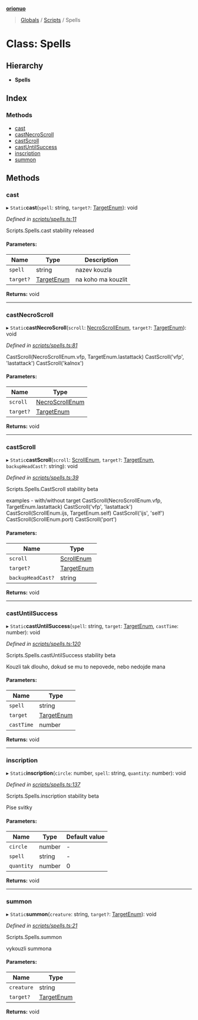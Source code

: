 **[orionuo](../README.md)**

> [Globals](../globals.md) / [Scripts](../modules/scripts.md) / Spells

# Class: Spells

## Hierarchy

* **Spells**

## Index

### Methods

* [cast](scripts.spells.md#cast)
* [castNecroScroll](scripts.spells.md#castnecroscroll)
* [castScroll](scripts.spells.md#castscroll)
* [castUntilSuccess](scripts.spells.md#castuntilsuccess)
* [inscription](scripts.spells.md#inscription)
* [summon](scripts.spells.md#summon)

## Methods

### cast

▸ `Static`**cast**(`spell`: string, `target?`: [TargetEnum](../enums/targetenum.md)): void

*Defined in [scripts/spells.ts:11](https://github.com/msviha/orionuo/blob/236ae05/src/scripts/spells.ts#L11)*

Scripts.Spells.cast
stability released

#### Parameters:

Name | Type | Description |
------ | ------ | ------ |
`spell` | string | nazev kouzla |
`target?` | [TargetEnum](../enums/targetenum.md) | na koho ma kouzlit  |

**Returns:** void

___

### castNecroScroll

▸ `Static`**castNecroScroll**(`scroll`: [NecroScrollEnum](../enums/necroscrollenum.md), `target?`: [TargetEnum](../enums/targetenum.md)): void

*Defined in [scripts/spells.ts:81](https://github.com/msviha/orionuo/blob/236ae05/src/scripts/spells.ts#L81)*

CastScroll(NecroScrollEnum.vfp, TargetEnum.lastattack)
CastScroll('vfp', 'lastattack')
CastScroll('kalnox')

#### Parameters:

Name | Type |
------ | ------ |
`scroll` | [NecroScrollEnum](../enums/necroscrollenum.md) |
`target?` | [TargetEnum](../enums/targetenum.md) |

**Returns:** void

___

### castScroll

▸ `Static`**castScroll**(`scroll`: [ScrollEnum](../enums/scrollenum.md), `target?`: [TargetEnum](../enums/targetenum.md), `backupHeadCast?`: string): void

*Defined in [scripts/spells.ts:39](https://github.com/msviha/orionuo/blob/236ae05/src/scripts/spells.ts#L39)*

Scripts.Spells.CastScroll
stability beta

examples - with/without target
CastScroll(NecroScrollEnum.vfp, TargetEnum.lastattack)
CastScroll('vfp', 'lastattack')
CastScroll(ScrollEnum.ijs, TargetEnum.self)
CastScroll('ijs', 'self')
CastScroll(ScrollEnum.port)
CastScroll('port')

#### Parameters:

Name | Type |
------ | ------ |
`scroll` | [ScrollEnum](../enums/scrollenum.md) |
`target?` | [TargetEnum](../enums/targetenum.md) |
`backupHeadCast?` | string |

**Returns:** void

___

### castUntilSuccess

▸ `Static`**castUntilSuccess**(`spell`: string, `target`: [TargetEnum](../enums/targetenum.md), `castTime`: number): void

*Defined in [scripts/spells.ts:120](https://github.com/msviha/orionuo/blob/236ae05/src/scripts/spells.ts#L120)*

Scripts.Spells.castUntilSuccess
stability beta

Kouzli tak dlouho, dokud se mu to nepovede, nebo nedojde mana

#### Parameters:

Name | Type |
------ | ------ |
`spell` | string |
`target` | [TargetEnum](../enums/targetenum.md) |
`castTime` | number |

**Returns:** void

___

### inscription

▸ `Static`**inscription**(`circle`: number, `spell`: string, `quantity`: number): void

*Defined in [scripts/spells.ts:137](https://github.com/msviha/orionuo/blob/236ae05/src/scripts/spells.ts#L137)*

Scripts.Spells.inscription
stability beta

Pise svitky

#### Parameters:

Name | Type | Default value |
------ | ------ | ------ |
`circle` | number | - |
`spell` | string | - |
`quantity` | number | 0 |

**Returns:** void

___

### summon

▸ `Static`**summon**(`creature`: string, `target?`: [TargetEnum](../enums/targetenum.md)): void

*Defined in [scripts/spells.ts:21](https://github.com/msviha/orionuo/blob/236ae05/src/scripts/spells.ts#L21)*

Scripts.Spells.summon

vykouzli summona

#### Parameters:

Name | Type |
------ | ------ |
`creature` | string |
`target?` | [TargetEnum](../enums/targetenum.md) |

**Returns:** void
